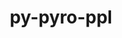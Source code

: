 ---
title: "py-pyro-ppl"
layout: cache
categories: [package, develop]
meta: {"compilers": ["apple-clang@16.0.0", "gcc@13.2.0"], "num_specs": 64, "num_specs_by_stack": {"ml-darwin-aarch64-mps": 15, "ml-linux-aarch64-cpu": 12, "ml-linux-aarch64-cuda": 12, "ml-linux-x86_64-cpu": 13, "ml-linux-x86_64-cuda": 12, "root": 64}, "oss": ["sequoia", "ubuntu24.04"], "platforms": ["darwin", "linux"], "stacks": ["ml-darwin-aarch64-mps", "ml-linux-aarch64-cpu", "ml-linux-aarch64-cuda", "ml-linux-x86_64-cpu", "ml-linux-x86_64-cuda", "root"], "targets": ["aarch64", "x86_64_v3"], "versions": ["1.8.4"]}
spec_details: [{"compiler": "gcc@13.2.0", "hash": "2jsmvdklw3raeakaulyvzvpngvrypexv", "os": "ubuntu24.04", "platform": "linux", "size": "-", "stacks": ["ml-linux-x86_64-cuda", "root"], "target": "x86_64_v3", "variants": ["build_system=python_pip"], "versions": ["1.8.4"]}, {"compiler": "apple-clang@16.0.0", "hash": "2llivwaqcs3msmarjp2ei4trsmhyynns", "os": "sequoia", "platform": "darwin", "size": "-", "stacks": ["ml-darwin-aarch64-mps", "root"], "target": "aarch64", "variants": ["build_system=python_pip"], "versions": ["1.8.4"]}, {"compiler": "apple-clang@16.0.0", "hash": "36fag72jc4rkde46nm5z27a6tddwtl2b", "os": "sequoia", "platform": "darwin", "size": "-", "stacks": ["ml-darwin-aarch64-mps", "root"], "target": "aarch64", "variants": ["build_system=python_pip"], "versions": ["1.8.4"]}, {"compiler": "gcc@13.2.0", "hash": "3ouhziqfqm5z4dt277u5kijkylnjvvj5", "os": "ubuntu24.04", "platform": "linux", "size": "-", "stacks": ["ml-linux-aarch64-cuda", "root"], "target": "aarch64", "variants": ["build_system=python_pip"], "versions": ["1.8.4"]}, {"compiler": "gcc@13.2.0", "hash": "3zy6gveus7qiurc573cakzcxj4xhegis", "os": "ubuntu24.04", "platform": "linux", "size": "-", "stacks": ["ml-linux-aarch64-cuda", "root"], "target": "aarch64", "variants": ["build_system=python_pip"], "versions": ["1.8.4"]}, {"compiler": "gcc@13.2.0", "hash": "4lyfx6uiph6cvf2di25o3dxiq3qpmg54", "os": "ubuntu24.04", "platform": "linux", "size": "-", "stacks": ["ml-linux-aarch64-cuda", "root"], "target": "aarch64", "variants": ["build_system=python_pip"], "versions": ["1.8.4"]}, {"compiler": "gcc@13.2.0", "hash": "5dthr6k4c3kig3c2iohzrgetc7cyezjo", "os": "ubuntu24.04", "platform": "linux", "size": "-", "stacks": ["ml-linux-x86_64-cpu", "root"], "target": "x86_64_v3", "variants": ["build_system=python_pip"], "versions": ["1.8.4"]}, {"compiler": "gcc@13.2.0", "hash": "5jvcgbcqvlwmppjj53rdmujmghw5pcgz", "os": "ubuntu24.04", "platform": "linux", "size": "-", "stacks": ["ml-linux-aarch64-cpu", "root"], "target": "aarch64", "variants": ["build_system=python_pip"], "versions": ["1.8.4"]}, {"compiler": "gcc@13.2.0", "hash": "66euf6j3xdciar32a6gtxnh5dmvyfvzf", "os": "ubuntu24.04", "platform": "linux", "size": "-", "stacks": ["ml-linux-x86_64-cuda", "root"], "target": "x86_64_v3", "variants": ["build_system=python_pip"], "versions": ["1.8.4"]}, {"compiler": "gcc@13.2.0", "hash": "6d3l3hfm7whsdatjvqqsvfjkolup43a3", "os": "ubuntu24.04", "platform": "linux", "size": "-", "stacks": ["ml-linux-x86_64-cuda", "root"], "target": "x86_64_v3", "variants": ["build_system=python_pip"], "versions": ["1.8.4"]}, {"compiler": "gcc@13.2.0", "hash": "6szmptlkfk363ol2ngobf5dkplhfmb3w", "os": "ubuntu24.04", "platform": "linux", "size": "-", "stacks": ["ml-linux-aarch64-cpu", "root"], "target": "aarch64", "variants": ["build_system=python_pip"], "versions": ["1.8.4"]}, {"compiler": "gcc@13.2.0", "hash": "72sltft77qdy5gnjmfxaddlb43n6bhzq", "os": "ubuntu24.04", "platform": "linux", "size": "-", "stacks": ["ml-linux-aarch64-cuda", "root"], "target": "aarch64", "variants": ["build_system=python_pip"], "versions": ["1.8.4"]}, {"compiler": "gcc@13.2.0", "hash": "74tz45q6mzp37xy2lnogp7g2fthjkrhj", "os": "ubuntu24.04", "platform": "linux", "size": "-", "stacks": ["ml-linux-x86_64-cuda", "root"], "target": "x86_64_v3", "variants": ["build_system=python_pip"], "versions": ["1.8.4"]}, {"compiler": "apple-clang@16.0.0", "hash": "7l2hkc5rzsei7qelsuavga2yzxsd6ecm", "os": "sequoia", "platform": "darwin", "size": "-", "stacks": ["ml-darwin-aarch64-mps", "root"], "target": "aarch64", "variants": ["build_system=python_pip"], "versions": ["1.8.4"]}, {"compiler": "gcc@13.2.0", "hash": "7thdkzfvhaqw5uarztorwzydrqiijisw", "os": "ubuntu24.04", "platform": "linux", "size": "-", "stacks": ["ml-linux-x86_64-cuda", "root"], "target": "x86_64_v3", "variants": ["build_system=python_pip"], "versions": ["1.8.4"]}, {"compiler": "gcc@13.2.0", "hash": "abdirjpnu7ith22tu2bhhrvr6ysawtsm", "os": "ubuntu24.04", "platform": "linux", "size": "-", "stacks": ["ml-linux-aarch64-cpu", "root"], "target": "aarch64", "variants": ["build_system=python_pip"], "versions": ["1.8.4"]}, {"compiler": "apple-clang@16.0.0", "hash": "augf6vxubj5brfwxlsouk5xlt5lr2ncr", "os": "sequoia", "platform": "darwin", "size": "-", "stacks": ["ml-darwin-aarch64-mps", "root"], "target": "aarch64", "variants": ["build_system=python_pip"], "versions": ["1.8.4"]}, {"compiler": "gcc@13.2.0", "hash": "avwpu4aodhs4poqxvcqrf7stusa5nqvv", "os": "ubuntu24.04", "platform": "linux", "size": "-", "stacks": ["ml-linux-aarch64-cpu", "root"], "target": "aarch64", "variants": ["build_system=python_pip"], "versions": ["1.8.4"]}, {"compiler": "gcc@13.2.0", "hash": "bronkhnsfiuofoeabyscdaobrneuywde", "os": "ubuntu24.04", "platform": "linux", "size": "-", "stacks": ["ml-linux-x86_64-cuda", "root"], "target": "x86_64_v3", "variants": ["build_system=python_pip"], "versions": ["1.8.4"]}, {"compiler": "gcc@13.2.0", "hash": "cr5fsjaesec7qhnybjjiddwyqbuvv6fk", "os": "ubuntu24.04", "platform": "linux", "size": "-", "stacks": ["ml-linux-x86_64-cpu", "root"], "target": "x86_64_v3", "variants": ["build_system=python_pip"], "versions": ["1.8.4"]}, {"compiler": "apple-clang@16.0.0", "hash": "cwrwab2nshafjccfa7vyyw6cepmxyp2v", "os": "sequoia", "platform": "darwin", "size": "-", "stacks": ["ml-darwin-aarch64-mps", "root"], "target": "aarch64", "variants": ["build_system=python_pip"], "versions": ["1.8.4"]}, {"compiler": "apple-clang@16.0.0", "hash": "eseu7i3y7q36spjeevoceiwypdpi3bc7", "os": "sequoia", "platform": "darwin", "size": "-", "stacks": ["ml-darwin-aarch64-mps", "root"], "target": "aarch64", "variants": ["build_system=python_pip"], "versions": ["1.8.4"]}, {"compiler": "apple-clang@16.0.0", "hash": "frjxlc3ylrs34thwg7g4pn2kj5fvxzfs", "os": "sequoia", "platform": "darwin", "size": "-", "stacks": ["ml-darwin-aarch64-mps", "root"], "target": "aarch64", "variants": ["build_system=python_pip"], "versions": ["1.8.4"]}, {"compiler": "gcc@13.2.0", "hash": "ftfwbuopnpokdquapapxdbmiegv3e6cf", "os": "ubuntu24.04", "platform": "linux", "size": "-", "stacks": ["ml-linux-aarch64-cuda", "root"], "target": "aarch64", "variants": ["build_system=python_pip"], "versions": ["1.8.4"]}, {"compiler": "gcc@13.2.0", "hash": "giz2ula5ilrkiwtdtbendde6s2qyolxk", "os": "ubuntu24.04", "platform": "linux", "size": "-", "stacks": ["ml-linux-x86_64-cuda", "root"], "target": "x86_64_v3", "variants": ["build_system=python_pip"], "versions": ["1.8.4"]}, {"compiler": "gcc@13.2.0", "hash": "gppmwaqhdxk6nszvv7ke6bhi3sy4mflk", "os": "ubuntu24.04", "platform": "linux", "size": "-", "stacks": ["ml-linux-x86_64-cpu", "root"], "target": "x86_64_v3", "variants": ["build_system=python_pip"], "versions": ["1.8.4"]}, {"compiler": "gcc@13.2.0", "hash": "h7eweijfvs5prfyrceil4s2vfwvfz2k3", "os": "ubuntu24.04", "platform": "linux", "size": "-", "stacks": ["ml-linux-aarch64-cuda", "root"], "target": "aarch64", "variants": ["build_system=python_pip"], "versions": ["1.8.4"]}, {"compiler": "gcc@13.2.0", "hash": "he7w54vjolly2m2htvexsgnrqcrq7tht", "os": "ubuntu24.04", "platform": "linux", "size": "-", "stacks": ["ml-linux-x86_64-cpu", "root"], "target": "x86_64_v3", "variants": ["build_system=python_pip"], "versions": ["1.8.4"]}, {"compiler": "apple-clang@16.0.0", "hash": "hez7wv3g7x7yb3zj7yhujq4xfpcirjij", "os": "sequoia", "platform": "darwin", "size": "-", "stacks": ["ml-darwin-aarch64-mps", "root"], "target": "aarch64", "variants": ["build_system=python_pip"], "versions": ["1.8.4"]}, {"compiler": "gcc@13.2.0", "hash": "jfffkw6m6kfczhzfvzjiwuyq6ocar6hs", "os": "ubuntu24.04", "platform": "linux", "size": "-", "stacks": ["ml-linux-aarch64-cpu", "root"], "target": "aarch64", "variants": ["build_system=python_pip"], "versions": ["1.8.4"]}, {"compiler": "gcc@13.2.0", "hash": "jybrlkdgtoucndkjsmhy2ihp6mhpl7ln", "os": "ubuntu24.04", "platform": "linux", "size": "-", "stacks": ["ml-linux-x86_64-cuda", "root"], "target": "x86_64_v3", "variants": ["build_system=python_pip"], "versions": ["1.8.4"]}, {"compiler": "gcc@13.2.0", "hash": "kmgdysbuus5kw7fvps2wmwwgioh32to4", "os": "ubuntu24.04", "platform": "linux", "size": "-", "stacks": ["ml-linux-aarch64-cuda", "root"], "target": "aarch64", "variants": ["build_system=python_pip"], "versions": ["1.8.4"]}, {"compiler": "gcc@13.2.0", "hash": "ksv4rczya53kbcvuytyravmskib7x456", "os": "ubuntu24.04", "platform": "linux", "size": "-", "stacks": ["ml-linux-aarch64-cpu", "root"], "target": "aarch64", "variants": ["build_system=python_pip"], "versions": ["1.8.4"]}, {"compiler": "gcc@13.2.0", "hash": "laqqhv7rd46y77qrdznexcfmvgqhsfx6", "os": "ubuntu24.04", "platform": "linux", "size": "-", "stacks": ["ml-linux-aarch64-cuda", "root"], "target": "aarch64", "variants": ["build_system=python_pip"], "versions": ["1.8.4"]}, {"compiler": "gcc@13.2.0", "hash": "lify2xnkl33p2ju4fflb5efnrk4kxltu", "os": "ubuntu24.04", "platform": "linux", "size": "-", "stacks": ["ml-linux-aarch64-cpu", "root"], "target": "aarch64", "variants": ["build_system=python_pip"], "versions": ["1.8.4"]}, {"compiler": "apple-clang@16.0.0", "hash": "mx7vpwgh2lyr5tlbeagmld2hi53aef3h", "os": "sequoia", "platform": "darwin", "size": "-", "stacks": ["ml-darwin-aarch64-mps", "root"], "target": "aarch64", "variants": ["build_system=python_pip"], "versions": ["1.8.4"]}, {"compiler": "gcc@13.2.0", "hash": "n3d5nmvf3c3llvbvixo4bjlemcmciggm", "os": "ubuntu24.04", "platform": "linux", "size": "-", "stacks": ["ml-linux-aarch64-cpu", "root"], "target": "aarch64", "variants": ["build_system=python_pip"], "versions": ["1.8.4"]}, {"compiler": "gcc@13.2.0", "hash": "o2wbhcwgdczhff2qvoewerinck4j3sqq", "os": "ubuntu24.04", "platform": "linux", "size": "-", "stacks": ["ml-linux-aarch64-cuda", "root"], "target": "aarch64", "variants": ["build_system=python_pip"], "versions": ["1.8.4"]}, {"compiler": "gcc@13.2.0", "hash": "o62jptd2beqqhr5isyvqbjcoxp4o4liw", "os": "ubuntu24.04", "platform": "linux", "size": "-", "stacks": ["ml-linux-x86_64-cpu", "root"], "target": "x86_64_v3", "variants": ["build_system=python_pip"], "versions": ["1.8.4"]}, {"compiler": "gcc@13.2.0", "hash": "oqnedhof5np5jl4v2sppwcnrv4m4yesb", "os": "ubuntu24.04", "platform": "linux", "size": "-", "stacks": ["ml-linux-aarch64-cpu", "root"], "target": "aarch64", "variants": ["build_system=python_pip"], "versions": ["1.8.4"]}, {"compiler": "gcc@13.2.0", "hash": "pi3z6iajetwcmkymnigpeh5zso5dflvk", "os": "ubuntu24.04", "platform": "linux", "size": "-", "stacks": ["ml-linux-aarch64-cpu", "root"], "target": "aarch64", "variants": ["build_system=python_pip"], "versions": ["1.8.4"]}, {"compiler": "gcc@13.2.0", "hash": "pw5gckn6njhli63kdrtgkzq7j4pskqyw", "os": "ubuntu24.04", "platform": "linux", "size": "-", "stacks": ["ml-linux-aarch64-cpu", "root"], "target": "aarch64", "variants": ["build_system=python_pip"], "versions": ["1.8.4"]}, {"compiler": "gcc@13.2.0", "hash": "qazaupd2ftgxboatmayb7xid5ahbobnl", "os": "ubuntu24.04", "platform": "linux", "size": "-", "stacks": ["ml-linux-aarch64-cuda", "root"], "target": "aarch64", "variants": ["build_system=python_pip"], "versions": ["1.8.4"]}, {"compiler": "apple-clang@16.0.0", "hash": "radfbw4o7phm5dfxkwme43ld6iojzmwn", "os": "sequoia", "platform": "darwin", "size": "-", "stacks": ["ml-darwin-aarch64-mps", "root"], "target": "aarch64", "variants": ["build_system=python_pip"], "versions": ["1.8.4"]}, {"compiler": "gcc@13.2.0", "hash": "rmyxitfh7ve5oas657c4pjxq2ogqj2u7", "os": "ubuntu24.04", "platform": "linux", "size": "-", "stacks": ["ml-linux-x86_64-cpu", "root"], "target": "x86_64_v3", "variants": ["build_system=python_pip"], "versions": ["1.8.4"]}, {"compiler": "gcc@13.2.0", "hash": "ruoo6zyise5huvavxetenp4x32yh2p6v", "os": "ubuntu24.04", "platform": "linux", "size": "-", "stacks": ["ml-linux-aarch64-cuda", "root"], "target": "aarch64", "variants": ["build_system=python_pip"], "versions": ["1.8.4"]}, {"compiler": "apple-clang@16.0.0", "hash": "sby4pwkj5t6avaveldsem4laylw7mhbg", "os": "sequoia", "platform": "darwin", "size": "-", "stacks": ["ml-darwin-aarch64-mps", "root"], "target": "aarch64", "variants": ["build_system=python_pip"], "versions": ["1.8.4"]}, {"compiler": "gcc@13.2.0", "hash": "skby7dqxnknfgm5jftn54qwojj7rabf3", "os": "ubuntu24.04", "platform": "linux", "size": "-", "stacks": ["ml-linux-x86_64-cpu", "root"], "target": "x86_64_v3", "variants": ["build_system=python_pip"], "versions": ["1.8.4"]}, {"compiler": "gcc@13.2.0", "hash": "swk2lr7i4azlazstqiig2q6v46gftasi", "os": "ubuntu24.04", "platform": "linux", "size": "-", "stacks": ["ml-linux-x86_64-cuda", "root"], "target": "x86_64_v3", "variants": ["build_system=python_pip"], "versions": ["1.8.4"]}, {"compiler": "apple-clang@16.0.0", "hash": "sydgiqcqjrgzu4dmqtkddymdcbpaeiaq", "os": "sequoia", "platform": "darwin", "size": "-", "stacks": ["ml-darwin-aarch64-mps", "root"], "target": "aarch64", "variants": ["build_system=python_pip"], "versions": ["1.8.4"]}, {"compiler": "gcc@13.2.0", "hash": "u2f6qheurbjieugj5d4smzy6vfkrbqgn", "os": "ubuntu24.04", "platform": "linux", "size": "-", "stacks": ["ml-linux-x86_64-cuda", "root"], "target": "x86_64_v3", "variants": ["build_system=python_pip"], "versions": ["1.8.4"]}, {"compiler": "gcc@13.2.0", "hash": "u34nk7tcxhwbr3u2ckg224sscgu5qkxi", "os": "ubuntu24.04", "platform": "linux", "size": "-", "stacks": ["ml-linux-x86_64-cpu", "root"], "target": "x86_64_v3", "variants": ["build_system=python_pip"], "versions": ["1.8.4"]}, {"compiler": "gcc@13.2.0", "hash": "uqwjz45aa3s7yij6ua52jzx6l6w25wp3", "os": "ubuntu24.04", "platform": "linux", "size": "-", "stacks": ["ml-linux-x86_64-cuda", "root"], "target": "x86_64_v3", "variants": ["build_system=python_pip"], "versions": ["1.8.4"]}, {"compiler": "gcc@13.2.0", "hash": "vmuiahnagt5pvl53mb737ut5p6574xyy", "os": "ubuntu24.04", "platform": "linux", "size": "-", "stacks": ["ml-linux-x86_64-cpu", "root"], "target": "x86_64_v3", "variants": ["build_system=python_pip"], "versions": ["1.8.4"]}, {"compiler": "apple-clang@16.0.0", "hash": "vuo35e5ipnmrble4ftmd34o42lwmic46", "os": "sequoia", "platform": "darwin", "size": "-", "stacks": ["ml-darwin-aarch64-mps", "root"], "target": "aarch64", "variants": ["build_system=python_pip"], "versions": ["1.8.4"]}, {"compiler": "gcc@13.2.0", "hash": "vyz6mw6vvkdxn4p74yxxlyqhyjsw4pch", "os": "ubuntu24.04", "platform": "linux", "size": "-", "stacks": ["ml-linux-aarch64-cuda", "root"], "target": "aarch64", "variants": ["build_system=python_pip"], "versions": ["1.8.4"]}, {"compiler": "gcc@13.2.0", "hash": "wbyiuzh4wrv3bth4yrzmvyg4gdrx5vyo", "os": "ubuntu24.04", "platform": "linux", "size": "-", "stacks": ["ml-linux-x86_64-cpu", "root"], "target": "x86_64_v3", "variants": ["build_system=python_pip"], "versions": ["1.8.4"]}, {"compiler": "apple-clang@16.0.0", "hash": "wj3ecmb3ywajqyq5knjfc6vhzuyleumi", "os": "sequoia", "platform": "darwin", "size": "-", "stacks": ["ml-darwin-aarch64-mps", "root"], "target": "aarch64", "variants": ["build_system=python_pip"], "versions": ["1.8.4"]}, {"compiler": "apple-clang@16.0.0", "hash": "wq24lvdj2ithoy34e6ubz476u27oybhi", "os": "sequoia", "platform": "darwin", "size": "-", "stacks": ["ml-darwin-aarch64-mps", "root"], "target": "aarch64", "variants": ["build_system=python_pip"], "versions": ["1.8.4"]}, {"compiler": "gcc@13.2.0", "hash": "xvfcdamv4txm6qkrdersxkodmq44asij", "os": "ubuntu24.04", "platform": "linux", "size": "-", "stacks": ["ml-linux-x86_64-cuda", "root"], "target": "x86_64_v3", "variants": ["build_system=python_pip"], "versions": ["1.8.4"]}, {"compiler": "gcc@13.2.0", "hash": "z5zj3stlulvenvubutwrdo73i7xika4c", "os": "ubuntu24.04", "platform": "linux", "size": "-", "stacks": ["ml-linux-aarch64-cpu", "root"], "target": "aarch64", "variants": ["build_system=python_pip"], "versions": ["1.8.4"]}, {"compiler": "gcc@13.2.0", "hash": "zezme3wuoqhhnfn7tmcfgjk7fpftcek7", "os": "ubuntu24.04", "platform": "linux", "size": "-", "stacks": ["ml-linux-x86_64-cpu", "root"], "target": "x86_64_v3", "variants": ["build_system=python_pip"], "versions": ["1.8.4"]}, {"compiler": "gcc@13.2.0", "hash": "zkop6puekcgz5ioikkptbjazt3seq7ba", "os": "ubuntu24.04", "platform": "linux", "size": "-", "stacks": ["ml-linux-x86_64-cpu", "root"], "target": "x86_64_v3", "variants": ["build_system=python_pip"], "versions": ["1.8.4"]}, {"compiler": "gcc@13.2.0", "hash": "zrdvflrelyofq4mnbmt3uhr5th6zcqp4", "os": "ubuntu24.04", "platform": "linux", "size": "-", "stacks": ["ml-linux-x86_64-cpu", "root"], "target": "x86_64_v3", "variants": ["build_system=python_pip"], "versions": ["1.8.4"]}]
---